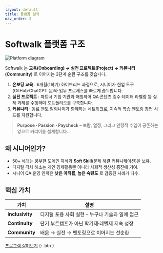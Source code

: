 ```yaml
---
layout: default
title: 플랫폼 철학
nav_order: 2
---
```


# Softwalk 플랫폼 구조

![Platform diagram](https://via.placeholder.com/1000x400?text=Platform+Diagram)

Softwalk 는 **교육(Onboarding) → 실전 프로젝트(Project) → 커뮤니티(Community)** 로 이어지는 3단계 순환 구조를 갖습니다.

1. **온보딩 교육** : 6개월(1학기) 하이브리드 과정으로, 시니어가 현업 도구(GitHub·ChatGPT 등)와 업무 프로세스를 빠르게 습득합니다.
2. **실전 프로젝트** : 파트너 기업·기관과 매칭되어 QA·콘텐츠 검수·데이터 라벨링 등 실제 과제를 수행하며 포트폴리오를 구축합니다.
3. **커뮤니티** : 동료·멘토·알럼나이가 함께하는 네트워크로, 지속적 학습·멘토링·창업 시드를 지원합니다.

> **Purpose · Passion · Paycheck** – 보람, 열정, 그리고 안정적 수입이 공존하는 앙코르 커리어를 설계합니다.

## 왜 시니어인가?

* 50+ 세대는 풍부한 도메인 지식과 **Soft Skill**(문제 해결·커뮤니케이션)을 보유.
* 디지털 격차 해소는 개인 경제활동뿐 아니라 사회적 생산성 증진에 기여.
* 시니어 QA·운영 인력은 **낮은 이직률, 높은 숙련도** 로 검증된 사례가 다수.

## 핵심 가치

| 가치 | 설명 |
|------|------|
| **Inclusivity** | 디지털 포용 사회 실현 – 누구나 기술과 일에 접근 |
| **Continuity** | 단기 부트캠프가 아닌 학기제·레벨제 지속 성장 |
| **Community** | 배움 → 실전 → 멘토링으로 이어지는 선순환 |

[프로그램 살펴보기](./programs.md) {: .btn }
